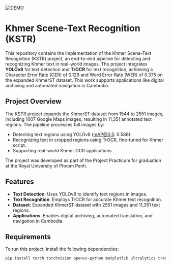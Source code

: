 
![DEMO](https://github.com/user-attachments/assets/93935169-6d96-4be7-b806-59178c715864)

# Khmer Scene-Text Recognition (KSTR)

This repository contains the implementation of the Khmer Scene-Text Recognition (KSTR) project, an end-to-end pipeline for detecting and recognizing Khmer text in real-world images. The project integrates **YOLOv8** for text detection and **TrOCR** for text recognition, achieving a Character Error Rate (CER) of 0.129 and Word Error Rate (WER) of 0.375 on the expanded KhmerST dataset. This work supports applications like digital archiving and automated navigation in Cambodia.

## Project Overview

The KSTR project expands the KhmerST dataset from 1544 to 2551 images, including 1007 Google Maps images, resulting in 11,351 annotated text regions. The pipeline processes full images by:
- Detecting text regions using YOLOv8 (mAP@0.5: 0.586).
- Recognizing text in cropped regions using TrOCR, fine-tuned for Khmer script.
- Supporting real-world Khmer OCR applications.

The project was developed as part of the Project Practicum for graduation at the Royal University of Phnom Penh.

## Features
- **Text Detection**: Uses YOLOv8 to identify text regions in images.
- **Text Recognition**: Employs TrOCR for accurate Khmer text recognition.
- **Dataset**: Expanded KhmerST dataset with 2551 images and 11,351 text regions.
- **Applications**: Enables digital archiving, automated translation, and navigation in Cambodia.

## Requirements
To run this project, install the following dependencies:
```bash
pip install torch torchvision opencv-python matplotlib ultralytics transformers huggingface_hub pillow
